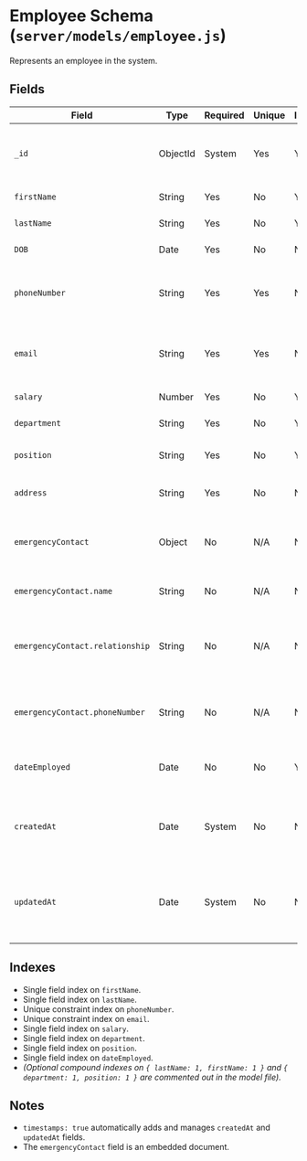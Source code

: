 # Employee Schema (`server/models/employee.js`)

Represents an employee in the system.

## Fields

| Field                 | Type     | Required | Unique | Indexed | Default    | Description                                             |
|-----------------------|----------|----------|--------|---------|------------|---------------------------------------------------------|
| `_id`                 | ObjectId | System   | Yes    | Yes     | N/A        | Unique identifier for the employee document.            |
| `firstName`           | String   | Yes      | No     | Yes     | N/A        | Employee's first name.                                  |
| `lastName`            | String   | Yes      | No     | Yes     | N/A        | Employee's last name.                                   |
| `DOB`                 | Date     | Yes      | No     | No      | N/A        | Employee's date of birth.                               |
| `phoneNumber`         | String   | Yes      | Yes    | No      | N/A        | Employee's phone number (must be unique).               |
| `email`               | String   | Yes      | Yes    | No      | N/A        | Employee's email address (must be unique).              |
| `salary`              | Number   | Yes      | No     | Yes     | N/A        | Employee's salary.                                      |
| `department`          | String   | Yes      | No     | Yes     | N/A        | Employee's department.                                  |
| `position`            | String   | Yes      | No     | Yes     | N/A        | Employee's job position/title.                          |
| `address`             | String   | Yes      | No     | No      | N/A        | Employee's home address.                                |
| `emergencyContact`    | Object   | No       | N/A    | N/A     | N/A        | Embedded object for emergency contact details.          |
| `emergencyContact.name` | String | No       | N/A    | N/A     | N/A        | Name of the emergency contact.                          |
| `emergencyContact.relationship` | String | No | N/A | N/A | N/A      | Relationship to the employee (e.g., Spouse, Parent). |
| `emergencyContact.phoneNumber` | String | No | N/A | N/A | N/A        | Phone number of the emergency contact.                  |
| `dateEmployed`        | Date     | No       | No     | Yes     | `Date.now` | Date the employee was employed.                         |
| `createdAt`           | Date     | System   | No     | No      | System     | Timestamp of document creation (from `timestamps: true`). |
| `updatedAt`           | Date     | System   | No     | No      | System     | Timestamp of last document update (from `timestamps: true`). |

## Indexes

*   Single field index on `firstName`.
*   Single field index on `lastName`.
*   Unique constraint index on `phoneNumber`.
*   Unique constraint index on `email`.
*   Single field index on `salary`.
*   Single field index on `department`.
*   Single field index on `position`.
*   Single field index on `dateEmployed`.
*   *(Optional compound indexes on `{ lastName: 1, firstName: 1 }` and `{ department: 1, position: 1 }` are commented out in the model file).*

## Notes

*   `timestamps: true` automatically adds and manages `createdAt` and `updatedAt` fields.
*   The `emergencyContact` field is an embedded document. 